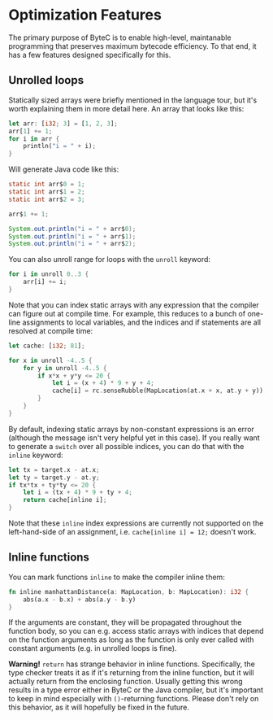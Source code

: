 # Optimization Features

The primary purpose of ByteC is to enable high-level, maintanable programming that preserves maximum bytecode efficiency.
To that end, it has a few features designed specifically for this.

## Unrolled loops

Statically sized arrays were briefly mentioned in the language tour, but it's worth explaining them in more detail here.
An array that looks like this:
```rust
let arr: [i32; 3] = [1, 2, 3];
arr[1] += 1;
for i in arr {
    println("i = " + i);
}
```
Will generate Java code like this:
```java
static int arr$0 = 1;
static int arr$1 = 2;
static int arr$2 = 3;

arr$1 += 1;

System.out.println("i = " + arr$0);
System.out.println("i = " + arr$1);
System.out.println("i = " + arr$2);
```

You can also unroll range for loops with the `unroll` keyword:
```rust
for i in unroll 0..3 {
    arr[i] += i;
}
```

Note that you can index static arrays with any expression that the compiler can figure out at compile time. For example, this reduces to a bunch of one-line assignments to local variables, and the indices and if statements are all resolved at compile time:
```rust
let cache: [i32; 81];

for x in unroll -4..5 {
    for y in unroll -4..5 {
        if x*x + y*y <= 20 {
            let i = (x + 4) * 9 + y + 4;
            cache[i] = rc.senseRubble(MapLocation(at.x + x, at.y + y));
        }
    }
}
```

By default, indexing static arrays by non-constant expressions is an error (although the message isn't very helpful yet in this case).
If you really want to generate a `switch` over all possible indices, you can do that with the `inline` keyword:
```rust
let tx = target.x - at.x;
let ty = target.y - at.y;
if tx*tx + ty*ty <= 20 {
    let i = (tx + 4) * 9 + ty + 4;
    return cache[inline i];
}
```

Note that these `inline` index expressions are currently not supported on the left-hand-side of an assignment, i.e. `cache[inline i] = 12;` doesn't work.

## Inline functions

You can mark functions `inline` to make the compiler inline them:
```rust
fn inline manhattanDistance(a: MapLocation, b: MapLocation): i32 {
    abs(a.x - b.x) + abs(a.y - b.y)
}
```

If the arguments are constant, they will be propagated throughout the function body, so you can e.g. access static arrays with indices that depend on the function arguments as long as the function is only ever called with constant arguments (e.g. in unrolled loops is fine).

**Warning!** `return` has strange behavior in inline functions. Specifically, the type checker treats it as if it's returning from the inline function, but it will actually return from the enclosing function. Usually getting this wrong results in a type error either in ByteC or the Java compiler, but it's important to keep in mind especially with `()`-returning functions. Please don't rely on this behavior, as it will hopefully be fixed in the future.